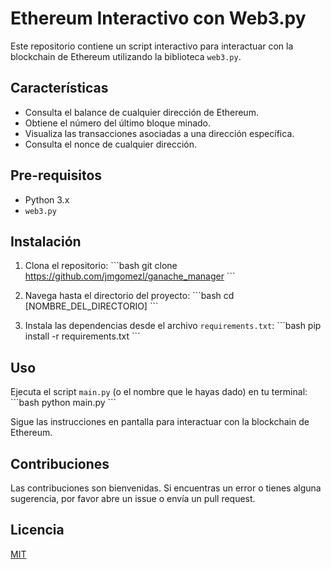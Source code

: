 # Ethereum Interactivo con Web3.py

Este repositorio contiene un script interactivo para interactuar con la blockchain de Ethereum utilizando la biblioteca `web3.py`.

## Características

- Consulta el balance de cualquier dirección de Ethereum.
- Obtiene el número del último bloque minado.
- Visualiza las transacciones asociadas a una dirección específica.
- Consulta el nonce de cualquier dirección.

## Pre-requisitos

- Python 3.x
- `web3.py`

## Instalación

1. Clona el repositorio:
\```bash
git clone https://github.com/jmgomezl/ganache_manager
\```

2. Navega hasta el directorio del proyecto:
\```bash
cd [NOMBRE_DEL_DIRECTORIO]
\```

3. Instala las dependencias desde el archivo `requirements.txt`:
\```bash
pip install -r requirements.txt
\```

## Uso

Ejecuta el script `main.py` (o el nombre que le hayas dado) en tu terminal:
\```bash
python main.py
\```

Sigue las instrucciones en pantalla para interactuar con la blockchain de Ethereum.

## Contribuciones

Las contribuciones son bienvenidas. Si encuentras un error o tienes alguna sugerencia, por favor abre un issue o envía un pull request.

## Licencia

[MIT](LICENSE)
